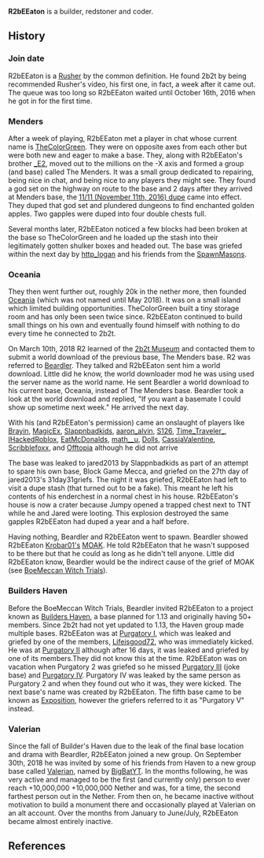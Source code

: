 **R2bEEaton** is a builder, redstoner and coder.

## History
### Join date
R2bEEaton is a [Rusher](https://2b2t.miraheze.org/wiki/Rusher) by the common definition. He found 2b2t by being recommended Rusher's video, his first one, in fact, a week after it came out. The queue was too long so R2bEEaton waited until October 16th, 2016 when he got in for the first time.
### Menders
After a week of playing, R2bEEaton met a player in chat whose current name is [TheColorGreen](https://2b2t.miraheze.org/wiki/TheColorGreen). They were on opposite axes from each other but were both new and eager to make a base. They, along with R2bEEaton's brother [_E2](https://2b2t.miraheze.org/wiki/_E2), moved out to the millions on the -X axis and formed a group (and base) called The Menders. It was a small group dedicated to repairing, being nice in chat, and being nice to any players they might see. They found a god set on the highway on route to the base and 2 days after they arrived at Menders base, the [11/11 (November 11th, 2016) dupe](https://2b2t.miraheze.org/wiki/11%2F11_Dupe) came into effect. They duped that god set and plundered dungeons to find enchanted golden apples. Two gapples were duped into four double chests full.

Several months later, R2bEEaton noticed a few blocks had been broken at the base so TheColorGreen and he loaded up the stash into their legitimately gotten shulker boxes and headed out. The base was griefed within the next day by [http_logan](https://2b2t.miraheze.org/wiki/http_logan) and his friends from the [SpawnMasons](https://2b2t.miraheze.org/wiki/SpawnMasons).
### Oceania
They then went further out, roughly 20k in the nether more, then founded [Oceania](https://2b2t.miraheze.org/wiki/Oceania) (which was not named until May 2018). It was on a small island which limited building opportunities. TheColorGreen built a tiny storage room and has only been seen twice since. R2bEEaton continued to build small things on his own and eventually found himself with nothing to do every time he connected to 2b2t.

On March 10th, 2018 R2 learned of the [2b2t Museum](https://2b2t.miraheze.org/wiki/The_Museum) and contacted them to submit a world download of the previous base, The Menders base. R2 was referred to [Beardler](https://2b2t.miraheze.org/wiki/Beardler). They talked and R2bEEaton sent him a world download. Little did he know, the world downloader mod he was using used the server name as the world name. He sent Beardler a world download to his current base, Oceania, instead of The Menders base. Beardler took a look at the world download and replied, "If you want a basemate I could show up sometime next week." He arrived the next day.

With his (and R2bEEaton's permission) came an onslaught of players like [Brayin](https://2b2t.miraheze.org/wiki/Brayin), [MagicEx](https://2b2t.miraheze.org/wiki/MagicEx), [Slappnbadkids](https://2b2t.miraheze.org/wiki/Slappnbadkids), [aaron_alvin](https://2b2t.miraheze.org/wiki/aaron_alvin), [S126](https://2b2t.miraheze.org/wiki/S126), [Time_Traveler_](https://2b2t.miraheze.org/wiki/Time_Traveler_), [IHackedRoblox](https://2b2t.miraheze.org/wiki/IHackedRoblox), [EatMcDonalds](https://2b2t.miraheze.org/wiki/EatMcDonalds), [math__u](https://2b2t.miraheze.org/wiki/math__u), [Dolls](https://2b2t.miraheze.org/wiki/Dolls), [CassiaValentine](https://2b2t.miraheze.org/wiki/CassiaValentine), [Scribblefoxx](https://2b2t.miraheze.org/wiki/Scribblefoxx), and [Offtopia](https://2b2t.miraheze.org/wiki/Offtopia) although he did not arrive

The base was leaked to jared2013 by Slappnbadkids as part of an attempt to spare his own base, Block Game Mecca, and griefed on the 27th day of jared2013's 31day31griefs. The night it was griefed, R2bEEaton had left to visit a dupe stash (that turned out to be a fake). This meant he left his contents of his enderchest in a normal chest in his house. R2bEEaton's house is now a crater because Jumpy opened a trapped chest next to TNT while he and Jared were looting. This explosion destroyed the same gapples R2bEEaton had duped a year and a half before.

Having nothing, Beardler and R2bEEaton went to spawn. Beardler showed R2bEEaton [Krobar01's](https://2b2t.miraheze.org/wiki/Krobar01) [MOAK](https://2b2t.miraheze.org/wiki/Numenor#MOAK). He told R2bEEaton that he wasn't supposed to be there but that he could as long as he didn't tell anyone. Little did R2bEEaton know, Beardler would be the indirect cause of the grief of MOAK (see [BoeMeccan Witch Trials](https://2b2t.miraheze.org/wiki/BoeMeccan_Witch_Trials)).
### Builders Haven
Before the BoeMeccan Witch Trials, Beardler invited R2bEEaton to a project known as [Builders Haven](https://2b2t.miraheze.org/wiki/Builders_Haven), a base planned for 1.13 and originally having 50+ members. Since 2b2t had not yet updated to 1.13, the Haven group made multiple bases. R2bEEaton was at [Purgatory I](https://2b2t.miraheze.org/wiki/Builders_Haven#Purgatory), which was leaked and griefed by one of the members, [Lifeisgood72](https://2b2t.miraheze.org/wiki/Lifeisgood72), who was immediately kicked. He was at [Purgatory II](https://2b2t.miraheze.org/wiki/Builders_Haven#Purgatory_II) although after 16 days, it was leaked and griefed by one of its members.They did not know this at the time. R2bEEaton was on vacation when Purgatory 2 was griefed so he missed [Purgatory III](https://2b2t.miraheze.org/wiki/Builders_Haven#Purgatory_III) (joke base) and [Purgatory IV](https://2b2t.miraheze.org/wiki/Builders_Haven#Purgatory_IV). Purgatory IV was leaked by the same person as Purgatory 2 and when they found out who it was, they were kicked. The next base's name was created by R2bEEaton. The fifth base came to be known as [Exposition](https://2b2t.miraheze.org/wiki/Builders_Haven#Exposition_Purgatory_V), however the griefers referred to it as "Purgatory V" instead.

### Valerian
Since the fall of Builder's Haven due to the leak of the final base location and drama with Beardler, R2bEEaton joined a new group. On September 30th, 2018 he was invited by some of his friends from Haven to a new group base called [Valerian](https://2b2t.miraheze.org/wiki/Valerian), named by [BigBatYT](https://2b2t.miraheze.org/wiki/BigBatYT). In the months following, he was very active and managed to be the first (and currently only) person to ever reach +10,000,000 +10,000,000 Nether and was, for a time, the second farthest person out in the Nether. From then on, he became inactive without motivation to build a monument there and occasionally played at Valerian on an alt account. Over the months from January to June/July, R2bEEaton became almost entirely inactive.

## References